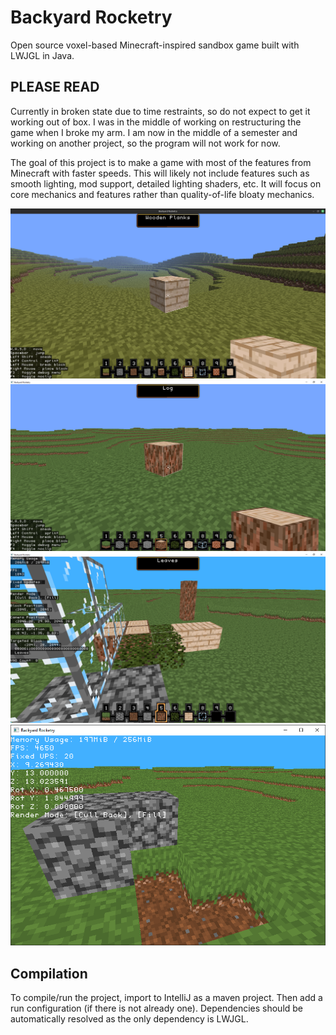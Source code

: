 # Backyard Rocketry

Open source voxel-based Minecraft-inspired sandbox game built with LWJGL in Java.

## PLEASE READ
Currently in broken state due to time restraints, so do not expect to get it working out of box. I was in the middle of working on restructuring the game when I broke my arm. I am now in the middle of a semester and working on another project, so the program will not work for now.

The goal of this project is to make a game with most of the features from Minecraft with faster speeds. This will likely not include features such as smooth lighting, mod support, detailed lighting shaders, etc. It will focus on core mechanics and features rather than quality-of-life bloaty mechanics.


![Screenshot of first implementation of fog](/screenshot4.png)
![Screenshot of yet another early build](/screenshot3.png)
![Screenshot of another early build](/screenshot2.png)
![Screenshot of early build](/screenshot.png)


## Compilation

To compile/run the project, import to IntelliJ as a maven project. Then add a run configuration (if there is not already one). Dependencies should be automatically resolved as the only dependency is LWJGL.

